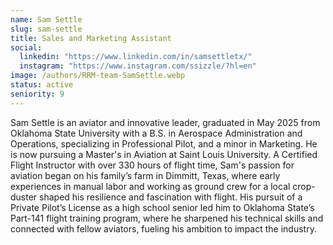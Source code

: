 ```yaml
---
name: Sam Settle
slug: sam-settle
title: Sales and Marketing Assistant
social:
  linkedin: "https://www.linkedin.com/in/samsettletx/"
  instagram: "https://www.instagram.com/ssizzle/?hl=en"
image: /authors/RRM-team-SamSettle.webp
status: active
seniority: 9
---
```


Sam Settle is an aviator and innovative leader, graduated in May 2025 from Oklahoma State University with a B.S. in Aerospace Administration and Operations, specializing in Professional Pilot, and a minor in Marketing. He is now pursuing a Master's in Aviation at Saint Louis University. A Certified Flight Instructor with over 330 hours of flight time, Sam's passion for aviation began on his family’s farm in Dimmitt, Texas, where early experiences in manual labor and working as ground crew for a local crop-duster shaped his resilience and fascination with flight. His pursuit of a Private Pilot’s License as a high school senior led him to Oklahoma State’s Part-141 flight training program, where he sharpened his technical skills and connected with fellow aviators, fueling his ambition to impact the industry.
